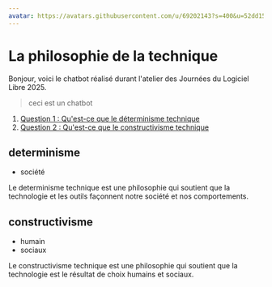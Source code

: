 ```yaml
---
avatar: https://avatars.githubusercontent.com/u/69202143?s=400&u=52dd15300191a0944e6a9b76e4e971368f747f09&v=4
---
```


# La philosophie de la technique

Bonjour, voici le chatbot réalisé durant l'atelier des Journées du Logiciel Libre 2025.  

> ceci est un chatbot


1. [Question 1 : Qu'est-ce que le déterminisme technique](determinisme)
2. [Question 2 : Qu'est-ce que le constructivisme technique](constructivisme)

## determinisme
- société

Le determinisme technique est une philosophie qui soutient que la technologie et les outils façonnent notre société et nos comportements.

## constructivisme
- humain
- sociaux

Le constructivisme technique est une philosophie qui soutient que la technologie est le résultat de choix humains et sociaux.
